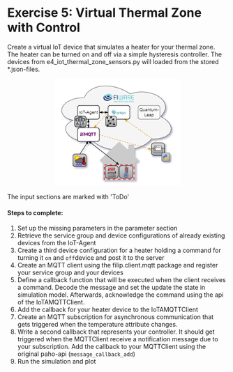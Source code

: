 # Exercise 5: Virtual Thermal Zone with Control

Create a virtual IoT device that simulates a heater for your
thermal zone. The heater can be turned on and off via a simple hysteresis
controller. The devices from e4_iot_thermal_zone_sensors.py will loaded
from the stored *.json-files.

<p align="center">
  <img src="https://raw.githubusercontent.com/RWTH-EBC/FiLiP/139-Add-images-to-tutorials/tutorials/ngsi_v2/e5_iot_thermal_zone_control/tutorials_ngsi_v2-Exercise5.drawio.png" 
alt="Virtual thermal zone with control"/>
</p>


The input sections are marked with 'ToDo'

#### Steps to complete:
1. Set up the missing parameters in the parameter section
2. Retrieve the service group and device configurations of already existing
   devices from the IoT-Agent
3. Create a third device configuration for a heater holding a command
   for turning it `on` and `off`device and post it to the server
4. Create an MQTT client using the filip.client.mqtt package and register
   your service group and your devices
4. Define a callback function that will be executed when the client
   receives a command. Decode the message and set the update the state in
   simulation model. Afterwards, acknowledge the command using the api of the
   IoTAMQTTClient.
5. Add the callback for your heater device to the IoTAMQTTClient
6. Create an MQTT subscription for asynchronous communication that
   gets triggered when the temperature attribute changes.
7. Write a second callback that represents your controller. It should get
   triggered when the MQTTClient receive a notification message due to your
   subscription. Add the callback to your MQTTClient using the original
   paho-api (`message_callback_add`)
8. Run the simulation and plot